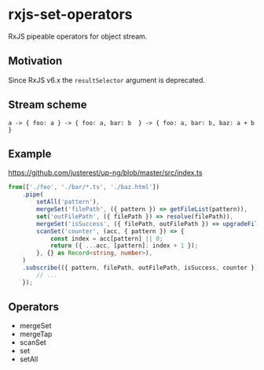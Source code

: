 # rxjs-set-operators

RxJS pipeable operators for object stream.

## Motivation

Since RxJS v6.x the `resultSelector` argument is deprecated.

## Stream scheme

`a -> { foo: a } -> { foo: a, bar: b  } -> { foo: a, bar: b, baz: a + b }`

## Example

https://github.com/justerest/up-ng/blob/master/src/index.ts

```ts
from(['./foo', './bar/*.ts', './baz.html'])
    .pipe(
        setAll('pattern'),
        mergeSet('filePath', ({ pattern }) => getFileList(pattern)),
        set('outFilePath', ({ filePath }) => resolve(filePath)),
        mergeSet('isSuccess', ({ filePath, outFilePath }) => upgradeFile(filePath, outFilePath)),
        scanSet('counter', (acc, { pattern }) => {
            const index = acc[pattern] || 0;
            return ({ ...acc, [pattern]: index + 1 });
        }, {} as Record<string, number>),
    )
    .subscribe(({ pattern, filePath, outFilePath, isSuccess, counter }) => {
        // ...
    });
```

## Operators

* mergeSet
* mergeTap
* scanSet
* set
* setAll
